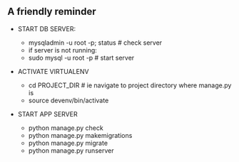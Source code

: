 A friendly reminder
---------------------------------------------------------

* START DB SERVER:
	* mysqladmin -u root -p; status	    # check server
	* if server is not running:
	* sudo mysql -u root -p		        # start server

* ACTIVATE VIRTUALENV
	* cd PROJECT_DIR                    # ie navigate to project directory where manage.py is
	* source devenv/bin/activate

* START APP SERVER
	* python manage.py check
	* python manage.py makemigrations
	* python manage.py migrate
	* python manage.py runserver
